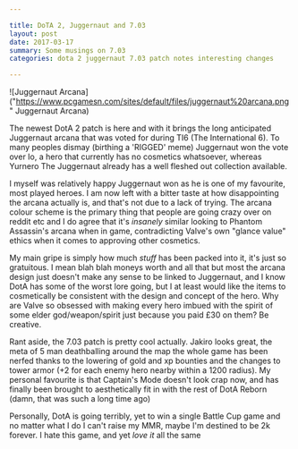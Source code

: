 ```yaml
---

title: DoTA 2, Juggernaut and 7.03
layout: post
date: 2017-03-17
summary: Some musings on 7.03
categories: dota 2 juggernaut 7.03 patch notes interesting changes

---
```


![Juggernaut Arcana]("https://www.pcgamesn.com/sites/default/files/juggernaut%20arcana.png" Juggernaut Arcana)

The newest DotA 2 patch is here and with it brings the long anticipated Juggernaut arcana that was voted for during TI6 (The International 6). To many peoples dismay (birthing a 'RIGGED' meme) Juggernaut won the vote over Io, a hero that currently has no cosmetics whatsoever, whereas Yurnero The Juggernaut already has a well fleshed out collection available.

I myself was relatively happy Juggernaut won as he is one of my favourite, most played heroes. I am now left with a bitter taste at how disappointing the arcana actually is, and that's not due to a lack of trying. The arcana colour scheme is the primary thing that people are going crazy over on reddit etc and I do agree that it's *insanely* similar looking to Phantom Assassin's arcana when in game, contradicting Valve's own "glance value" ethics when it comes to approving other cosmetics.

My main gripe is simply how much *stuff* has been packed into it, it's just so gratuitous. I mean blah blah moneys worth and all that but most the arcana design just doesn't make any sense to be linked to Juggernaut, and I know DotA has some of the worst lore going, but I at least would like the items to cosmetically be consistent with the design and concept of the hero. Why are Valve so obsessed with making every hero imbued with the spirit of some elder god/weapon/spirit just because you paid £30 on them? Be creative.

Rant aside, the 7.03 patch is pretty cool actually. Jakiro looks great, the meta of 5 man deathballing around the map the whole game has been nerfed thanks to the lowering of gold and xp bounties and the changes to tower armor (+2 for each enemy hero nearby within a 1200 radius). My personal favourite is that Captain's Mode doesn't look crap now, and has finally been brought to aesthetically fit in with the rest of DotA Reborn (damn, that was such a long time ago)

Personally, DotA is going terribly, yet to win a single Battle Cup game and no matter what I do I can't raise my MMR, maybe I'm destined to be 2k forever. I hate this game, and yet *love it* all the same
